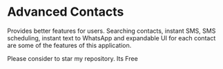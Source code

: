 # Advanced Contacts

Provides better features for users. Searching contacts, instant SMS, SMS scheduling, instant text to WhatsApp and expandable UI for each contact are some of the features of this application.

Please consider to star my repository. Its Free
